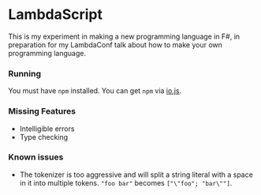 ﻿# LambdaScript

This is my experiment in making a new programming language in F#, in preparation for my LambdaConf talk about how to make your own programming language.

### Running
You must have `npm` installed. You can get `npm` via [io.js](https://iojs.org/en/index.html).

### Missing Features
* Intelligible errors
* Type checking

### Known issues
* The tokenizer is too aggressive and will split a string literal with a space in it into multiple tokens. `"foo bar"` becomes `["\"foo"; "bar\""]`.
